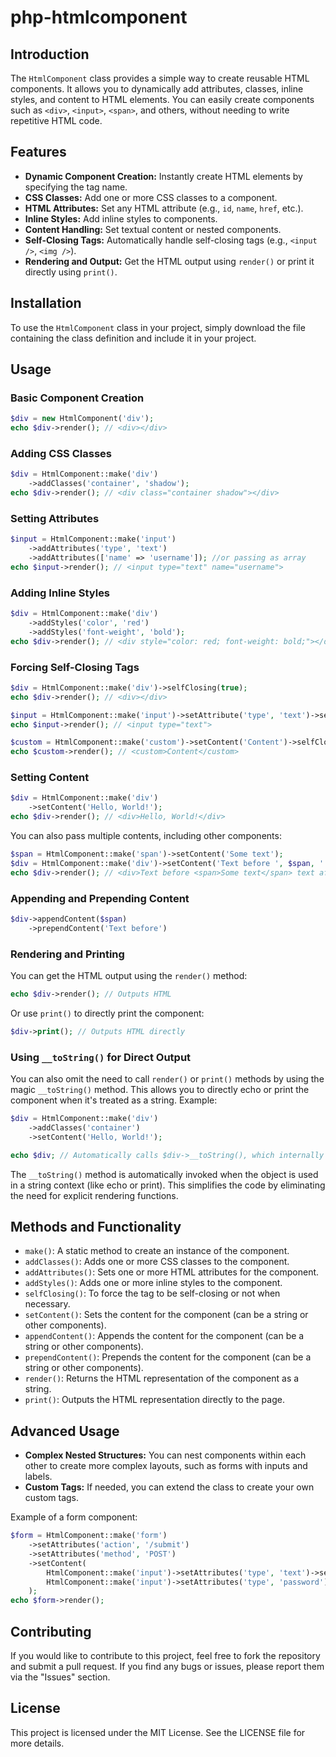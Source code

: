 # php-htmlcomponent

## Introduction
The `HtmlComponent` class provides a simple way to create reusable HTML components. It allows you to dynamically add attributes, classes, inline styles, and content to HTML elements. You can easily create components such as `<div>`, `<input>`, `<span>`, and others, without needing to write repetitive HTML code.

## Features
- **Dynamic Component Creation:** Instantly create HTML elements by specifying the tag name.
- **CSS Classes:** Add one or more CSS classes to a component.
- **HTML Attributes:** Set any HTML attribute (e.g., `id`, `name`, `href`, etc.).
- **Inline Styles:** Add inline styles to components.
- **Content Handling:** Set textual content or nested components.
- **Self-Closing Tags:** Automatically handle self-closing tags (e.g., `<input />`, `<img />`).
- **Rendering and Output:** Get the HTML output using `render()` or print it directly using `print()`.

## Installation
To use the `HtmlComponent` class in your project, simply download the file containing the class definition and include it in your project.

## Usage
### Basic Component Creation
```php
$div = new HtmlComponent('div');
echo $div->render(); // <div></div>
```
### Adding CSS Classes
```php
$div = HtmlComponent::make('div')
    ->addClasses('container', 'shadow');
echo $div->render(); // <div class="container shadow"></div>
```
### Setting Attributes
```php
$input = HtmlComponent::make('input')
    ->addAttributes('type', 'text')
    ->addAttributes(['name' => 'username']); //or passing as array
echo $input->render(); // <input type="text" name="username">
```
### Adding Inline Styles
```php
$div = HtmlComponent::make('div')
    ->addStyles('color', 'red')
    ->addStyles('font-weight', 'bold');
echo $div->render(); // <div style="color: red; font-weight: bold;"></div>
```
### Forcing Self-Closing Tags
```php
$div = HtmlComponent::make('div')->selfClosing(true);
echo $div->render(); // <div></div>

$input = HtmlComponent::make('input')->setAttribute('type', 'text')->selfClosing(true);
echo $input->render(); // <input type="text">

$custom = HtmlComponent::make('custom')->setContent('Content')->selfClosing(false);
echo $custom->render(); // <custom>Content</custom>
```
### Setting Content
```php
$div = HtmlComponent::make('div')
    ->setContent('Hello, World!');
echo $div->render(); // <div>Hello, World!</div>
```
You can also pass multiple contents, including other components:
```php
$span = HtmlComponent::make('span')->setContent('Some text');
$div = HtmlComponent::make('div')->setContent('Text before ', $span, ' text after.');
echo $div->render(); // <div>Text before <span>Some text</span> text after.</div>
```
### Appending and Prepending Content
```php
$div->appendContent($span)
    ->prependContent('Text before')
```
### Rendering and Printing
You can get the HTML output using the `render()` method:
```php
echo $div->render(); // Outputs HTML
```
Or use `print()` to directly print the component:
```php
$div->print(); // Outputs HTML directly
```
### Using `__toString()` for Direct Output
You can also omit the need to call `render()` or `print()` methods by using the magic `__toString()` method. This allows you to directly echo or print the component when it's treated as a string.
Example:
```php
$div = HtmlComponent::make('div')
    ->addClasses('container')
    ->setContent('Hello, World!');

echo $div; // Automatically calls $div->__toString(), which internally calls render()
```
The `__toString()` method is automatically invoked when the object is used in a string context (like echo or print). This simplifies the code by eliminating the need for explicit rendering functions.

## Methods and Functionality
- `make()`: A static method to create an instance of the component.
- `addClasses()`: Adds one or more CSS classes to the component.
- `addAttributes()`: Sets one or more HTML attributes for the component.
- `addStyles()`: Adds one or more inline styles to the component.
- `selfClosing()`: To force the tag to be self-closing or not when necessary.
- `setContent()`: Sets the content for the component (can be a string or other components).
- `appendContent()`: Appends the content for the component (can be a string or other components).
- `prependContent()`: Prepends the content for the component (can be a string or other components).
- `render()`: Returns the HTML representation of the component as a string.
- `print()`: Outputs the HTML representation directly to the page.

## Advanced Usage
- **Complex Nested Structures:** You can nest components within each other to create more complex layouts, such as forms with inputs and labels.
- **Custom Tags:** If needed, you can extend the class to create your own custom tags.

Example of a form component:

```php
$form = HtmlComponent::make('form')
    ->setAttributes('action', '/submit')
    ->setAttributes('method', 'POST')
    ->setContent(
        HtmlComponent::make('input')->setAttributes('type', 'text')->setAttributes('name', 'username'),
        HtmlComponent::make('input')->setAttributes('type', 'password')->setAttributes('name', 'password')
    );
echo $form->render();
```

## Contributing
If you would like to contribute to this project, feel free to fork the repository and submit a pull request. If you find any bugs or issues, please report them via the "Issues" section.

## License
This project is licensed under the MIT License. See the LICENSE file for more details.
